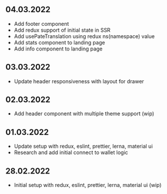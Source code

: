 ## 04.03.2022

- Add footer component
- Add redux support of initial state in SSR
- Add usePateTranslation using redux ns(namespace) value
- Add stats component to landing page
- Add info component to landing page

## 03.03.2022

- Update header responsiveness with layout for drawer

## 02.03.2022

- Add header component with multiple theme support (wip)

## 01.03.2022

- Update setup with redux, eslint, prettier, lerna, material ui
- Research and add initial connect to wallet logic

## 28.02.2022

- Initial setup with redux, eslint, prettier, lerna, material ui (wip)

